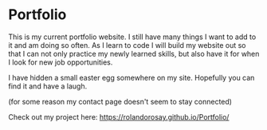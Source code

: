 # Portfolio

This is my current portfolio website. I still have many things I want to add to it and am doing so often. As I learn to code I will build my website out so that I can not only practice my newly learned skills, but also have it for when I look for new job opportunities. 

I have hidden a small easter egg somewhere on my site. Hopefully you can find it and have a laugh.

(for some reason my contact page doesn't seem to stay connected)

Check out my project here: https://rolandorosay.github.io/Portfolio/
